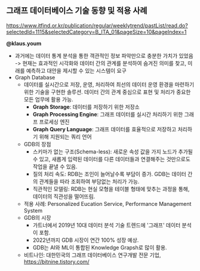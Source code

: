 ## 그래프 데이터베이스 기술 동향 및 적용 사례
https://www.itfind.or.kr/publication/regular/weeklytrend/pastList/read.do?selectedId=1115&selectedCategory=B_ITA_01&pageSize=10&pageIndex=1

**@klaus.youm**
- 과거에는 데이터 통계 분석을 통한 객관적인 정보 파악만으로 충분한 가치가 있었음 -> 현재는 효과적인 시각화와 데이터 간의 관계를 분석하여 숨겨진 의미를 찾고, 미래를 예측하고 대안을 제시할 수 있는 시스템이 요구
- Graph Database
    - 데이터를 실시간으로 저장, 운영, 처리하여 최선의 데이터 운영 환경을 마련하기 위한 기술을 구현한 솔루션. 데이터 간의 관계 중심으로 표현 및 처리가 중요한 모든 업무에 활용 가능.
        - **Graph Storage**: 데이터를 저장하기 위한 저장소
        - **Graph Processing Engine**: 그래프 데이터를 실시간 처리하기 위한 그래프 프로세싱 엔진
        - **Graph Query Language**: 그래프 데이터를 효율적으로 저장하고 처리하기 위해 지원되는 쿼리 언어
    - GDB의 장점  
        - 스키마가 없는 구조(Schema-less): 새로운 속성 값을 가지 노드가 추가될 수 있고, 새롭게 입력된 데이터를 다른 데이터들과 연결해주는 것만으로도 작업을 끝낼 수 있음.
        - 질의 처리 속도: RDB는 조인이 늘어날수록 부담이 증가. GDB는 데이터 간의 관계들을 따라 조회하여 부담없는 처리가 가능.
        - 직관적인 모델링: RDB는 현실 모형을 테이블 형태에 맞추는 과정을 통해, 데이터의 직관성을 떨어뜨림.
    - 적용 사례: Personalized Eucation Service, Performance Management System
    - GDB의 시장
        - 가트너에서 2019년 10대 데이터 분석 기술 트렌드에 '그래프' 데이터 분석이 포함.
        - 2022년까지 GDB 시장이 연간 100% 성장 예상.
        - GDB는 AI와 ML이 통합된 Knowledge Grapsh로 많이 활용.
    - 비트나인: 대한민국의 그래프 데이터베이스 연구개발 전문 기업, https://bitnine.tistory.com/
    
